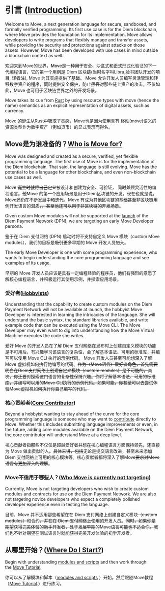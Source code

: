 
# 引言 ([Introduction](https://move-language.github.io/move/introduction.html#introduction))

Welcome to Move, a next generation language for secure, sandboxed, and formally verified programming. Its first use case is for the Diem blockchain, where Move provides the foundation for its implementation. Move allows developers to write programs that flexibly manage and transfer assets, while providing the security and protections against attacks on those assets. However, Move has been developed with use cases in mind outside a blockchain context as well.

欢迎来到Move的世界，~~Move是~~一种~~用于~~安全、沙盒式和~~正式~~形式化验证的下一代编程语言，它的第一个用例是 Diem 区块链(当时名字叫Libra,脸书团队开发的项目, 译者注), Move 为其实施提供了基础。 Move 允许开发人员编写灵活管理和转移数字资产的程序，同时提供安全保护，防止~~黑客~~对那些链上资产的攻击。不仅如此，Move 也可用于区块链世界之外的开发场景。

Move takes its cue from [Rust](https://www.rust-lang.org/) by using resource types with move (hence the name) semantics as an explicit representation of digital assets, such as currency.

Move 的诞生从Rust中吸取了灵感，Move也是因为使用具有 移动(move)语义的资源类型作为数字资产（例如货币）的显式表示而得名。

## Move是为谁准备的？[Who is Move for?](https://move-language.github.io/move/introduction.html#who-is-move-for)

Move was designed and created as a secure, verified, yet flexible programming language. The first use of Move is for the implementation of the Diem blockchain. That said, the language is still evolving. Move has the potential to be a language for other blockchains, and even non-blockchain use cases as well.

Move ~~诞生时就将自己定义~~被设计和创建为安全、可验证， 同时兼顾灵活性的编程语言。~~他~~Move 的第一个应用场景是用于Diem区块链的开发。~~现在~~也就是说，Move~~还~~仍在不断发展中~~和迭代~~。Move 有成为其他区块链~~的基础~~甚至非区块链用例开发语言的潜质~~，，甚至他还可以用于非区块链的开发场景~~。

Given custom Move modules will not be supported at the [launch](https://diem.com/white-paper/#whats-next) of the Diem Payment Network (DPN), we are targeting an early Move Developer persona.

鉴于在 Diem 支付网络 (DPN) 启动时将不支持自定义 Move 模块（custom Move modules），我们的目标是~~吸引更多~~早期的 Move 开发人员~~加入~~。

The early Move Developer is one with some programming experience, who wants to begin understanding the core programming language and see examples of its usage.

早期的 Move 开发人员应该是具有一定编程经验的程序员，他们有强烈的意愿了解核心编程语言，并积极运行其使用示例，并探索应用场景。

### 爱好者([Hobbyists](https://move-language.github.io/move/introduction.html#hobbyists))

Understanding that the capability to create custom modules on the Diem Payment Network will not be available at launch, the hobbyist Move Developer is interested in learning the intricacies of the language. She will understand the basic syntax, the standard libraries available, and write example code that can be executed using the Move CLI. The Move Developer may even want to dig into understanding how the Move Virtual Machine executes the code she writes.

爱好 Move 的开发人员在了解 Diem 支付网络在发布时上创建自定义模块的功能是不可用后，有兴趣学习该语言的复杂性，会了解基本语法、可用的标准库，并编写可以使用 Move CLI 执行的示例代码。 Move 开发人员甚至可能想深入了解 Move 虚拟机如何执行她编写的代码。~~作为（Move语言）爱好者角色，首先需要明白在Diem支付网络上创建自定义模块（custom modules）是不可能的，其次，你还要对探索这门语言的复杂性保持兴趣。你将了解基本语法、可用的标准库，并编写可以用的Move CLI执行的示例代码。如果可能，你甚至可以去尝试体验Move虚拟机如何执行你自己编写的代码。~~

### 核心贡献者([Core Contributor](https://move-language.github.io/move/introduction.html#core-contributor))

Beyond a hobbyist wanting to stay ahead of the curve for the core programming language is someone who may want to [contribute](https://diem.com/en-US/cla-sign/) directly to Move. Whether this includes submitting language improvements or even, in the future, adding core modules available on the Diem Payment Network, the core contributor will understand Move at a deep level.

核心贡献者指那些不仅仅是超越爱好者并想在核心编程语言方面保持领先，还直接为 Move 做出贡献的人。~~具体来讲，包括~~无论是提交语言改进，甚至未来添加 Diem 支付网络上可用的核心模块等。核心贡献者都将深入了解Move~~要求对Move语言有更加深入的理解~~。

### Move不适用于哪些人？([Who Move is currently not targeting](https://move-language.github.io/move/introduction.html#who-move-is-currently-not-targeting))

Currently, Move is not targeting developers who wish to create custom modules and contracts for use on the Diem Payment Network. We are also not targeting novice developers who expect a completely polished developer experience even in testing the language.

目前，Move 并不适用那些希望在在 Diem 支付网络上创建自定义模块~~（custom modules）~~和合约~~，并在在 Diem 支付网络上使用~~的开发人员。~~同时，如果你是期望获得完美体验的新手开发者，处于发展早期的Move语言可能也不适合你。~~我们也不针对期望在测试语言时就能获得完美开发体验的初学开发者。

## 从哪里开始？([Where Do I Start?](https://move-language.github.io/move/introduction.html#where-do-i-start))

Begin with understanding [modules and scripts](https://move-language.github.io/move/modules-and-scripts.html) and then work through the [Move Tutorial](https://move-language.github.io/move/creating-coins.html).

你可以从了解模块和脚本（[modules and scripts](https://move-language.github.io/move/modules-and-scripts.html) ）开始，然后跟随Move教程（[Move Tutorial](https://move-language.github.io/move/creating-coins.html).）进行练习。